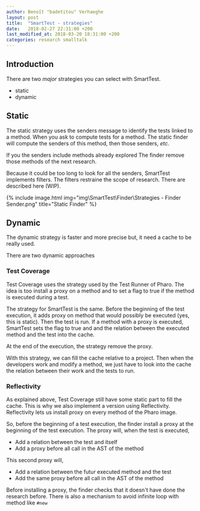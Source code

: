 ```yaml
---
author: Benoît "badetitou" Verhaeghe
layout: post
title:  "SmartTest - strategies"
date:   2018-02-27 22:31:00 +200
last_modified_at: 2018-03-20 18:31:00 +200
categories: research smalltalk
---
```


## Introduction

There are two *major* strategies you can select with SmartTest.

- static
- dynamic

## Static

The static strategy uses the senders message to identify the tests linked to a method.
When you ask to compute tests for a method.
The static finder will compute the senders of this method, then those senders, *etc*.

If you the senders include methods already explored
The finder remove those methods of the next research.

Because it could be too long to look for all the senders,
  SmartTest implements filters.
The filters restraine the scope of research.
There are described here (WIP).

{% include image.html
            img="img\SmartTest\Finder\Strategies - Finder Sender.png"
            title="Static Finder"
%}

## Dynamic

The dynamic strategy is faster and more precise but, it need a cache to be really used.

There are two dynamic approaches

### Test Coverage

Test Coverage uses the strategy used by the Test Runner of Pharo.
The idea is too install a proxy on a method and to set a flag to true
  if the method is executed during a test.

The strategy for SmartTest is the same.
Before the beginning of the test execution, it adds
  proxy on method that would possibly be executed (yes, this is static).
Then the test is run.
If a method with a proxy is executed, SmartTest sets the flag to true and
  and the relation between the executed method and the test into the cache.

At the end of the execution, the strategy remove the proxy.

With this strategy, we can fill the cache relative to a project.
Then when the developers work and modify a method, we just have to look into the
  cache the relation between their work and the tests to run.

### Reflectivity

As explained above, Test Coverage still have some static part to
  fill the cache.
This is why we also implement a version using Reflectivity.
Reflectivity lets us install proxy on every method of the Pharo image.

So, before the beginning of a test execution, the finder install a proxy at the
  beginning of the test execution.
The proxy will, when the test is executed,

- Add a relation between the test and itself
- Add a proxy before all call in the AST of the method

This second proxy will,

- Add a relation between the futur executed method and the test
- Add the same proxy before all call in the AST of the method

Before installing a proxy, the finder checks that it doesn't have done the
  research before.
There is also a mechanism to avoid infinite loop with method like `#new`
